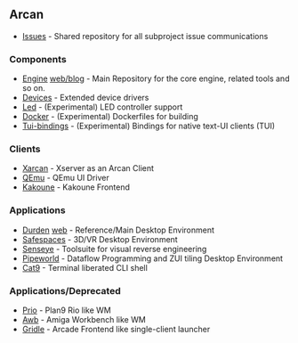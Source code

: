 ## Arcan
* [Issues](https://github.com/letoram/arcan-issues) - Shared repository for all subproject issue communications

### Components
* [Engine](https://github.com/letoram/arcan) [web/blog](https://arcan-fe.com) - Main Repository for the core engine, related tools and so on.
* [Devices](https://github.com/letoram/arcan-devices) - Extended device drivers
* [Led](https://github.com/letoram/aledctrl) - (Experimental) LED controller support
* [Docker](https://github.com/letoram/arcan-docker) - (Experimental) Dockerfiles for building
* [Tui-bindings](https://github.com/letoram/tui-bindings) - (Experimental) Bindings for native text-UI clients (TUI)

### Clients
* [Xarcan](https://github.com/letoram/xarcan) - Xserver as an Arcan Client
* [QEmu](https://github.com/letoram/qemu) - QEmu UI Driver
* [Kakoune](https://github.com/cipharius/kakoune) - Kakoune Frontend

### Applications
* [Durden](https://github.com/letoram/durden) [web](https://durden.arcan-fe.com) - Reference/Main Desktop Environment
* [Safespaces](https://github.com/letoram/safespaces) - 3D/VR Desktop Environment
* [Senseye](https://github.com/letoram/senseye) - Toolsuite for visual reverse engineering
* [Pipeworld](https://github.com/letoram/pipeworld) - Dataflow Programming and ZUI tiling Desktop Environment
* [Cat9](https://github.com/letoram/cat9) - Terminal liberated CLI shell

### Applications/Deprecated
* [Prio](https://github.com/letoram/prio) - Plan9 Rio like WM
* [Awb](https://github.com/letoram/awb) - Amiga Workbench like WM
* [Gridle](https://github.com/letoram/gridle) - Arcade Frontend like single-client launcher
